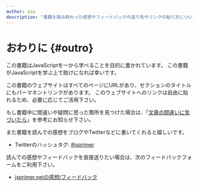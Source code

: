 ```yaml
---
author: azu
description: "書籍を読み終わった感想やフィードバックの送り先やリンクの貼り方についての紹介です。"
---
```



# おわりに {#outro}

この書籍はJavaScriptを一から学べることを目的に書かれています。
この書籍がJavaScriptを学ぶ上で助けになれば幸いです。

この書籍のウェブサイトはすべてのページにURLがあり、セクションのタイトルにもパーマネントリンクがあります。
このウェブサイトへのリンクは自由に貼れるため、必要に応じてご活用下さい。

もし書籍中に間違いや疑問に思った箇所を見つけた場合は、「[文章の間違いに気づいたら][]」を参考にお知らせ下さい。

また書籍を読んでの感想をブログやTwitterなどに書いてくれると嬉しいです。

- Twitterのハッシュタグ: [#jsprimer](https://twitter.com/search?f=realtime&q=%23jsprimer)

読んでの感想やフィードバックを直接送りたい場合は、次のフィードバックフォームをご利用下さい。

- [jsprimer.netの感想/フィードバック](https://forms.gle/YAqr1oPBs1KShFSPA)

[文章の間違いに気づいたら]: ../intro/feedback/README.md